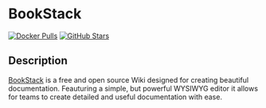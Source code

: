 # BookStack

[![Docker Pulls](https://img.shields.io/docker/pulls/linuxserver/bookstack?style=flat-square&color=607D8B&label=docker%20pulls&logo=docker)](https://hub.docker.com/r/linuxserver/bookstack)
[![GitHub Stars](https://img.shields.io/github/stars/linuxserver/docker-bookstack?style=flat-square&color=607D8B&label=github%20stars&logo=github)](https://github.com/linuxserver/docker-bookstack)

## Description

[BookStack](https://www.bookstackapp.com) is a free and open source Wiki designed for creating beautiful documentation. Feauturing a simple, but powerful WYSIWYG editor it allows for teams to create detailed and useful documentation with ease.
